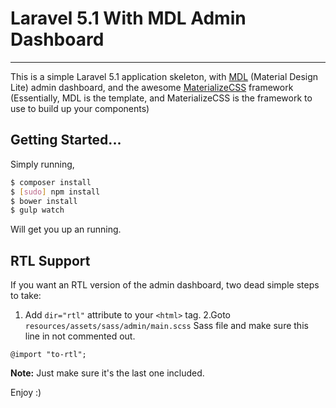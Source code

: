 # Laravel 5.1 With MDL Admin Dashboard
---------------------------------------------------------------

This is a simple Laravel 5.1 application skeleton, with [MDL](http://www.getmdl.io/templates/dashboard/) (Material Design Lite) admin dashboard, and the awesome [MaterializeCSS](http://materializecss.com/) framework (Essentially, MDL is the template, and MaterializeCSS is the framework to use to build up your components)

## Getting Started...
Simply running, 
```bash
$ composer install
$ [sudo] npm install
$ bower install
$ gulp watch
```

Will get you up an running.
## RTL Support
If you want an RTL version of the admin dashboard, two dead simple steps to take:
1. Add `dir="rtl"` attribute to your `<html>` tag.
2.Goto  `resources/assets/sass/admin/main.scss` Sass file  and make sure this line in not commented out.

```
@import "to-rtl";
```
**Note:** Just make sure it's the last one included.

Enjoy :)

